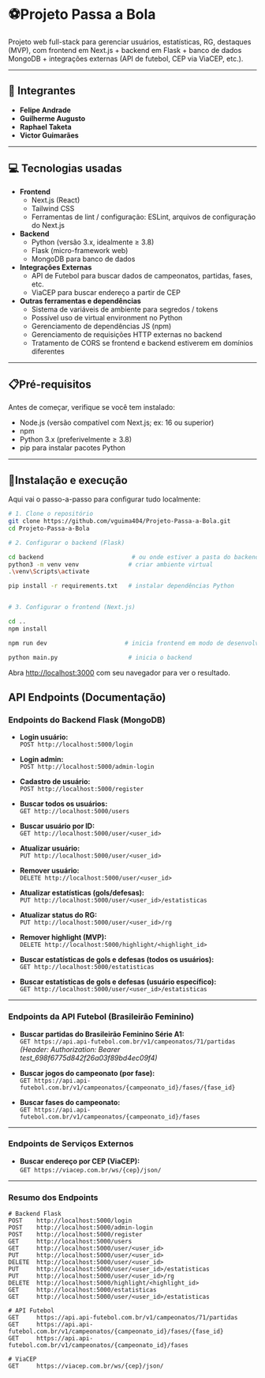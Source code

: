 # ⚽Projeto Passa a Bola 

Projeto web full-stack para gerenciar usuários, estatísticas, RG, destaques (MVP), com frontend em Next.js + backend em Flask + banco de dados MongoDB + integrações externas (API de futebol, CEP via ViaCEP, etc.).

---

## 👥 Integrantes

- **Felipe Andrade**
- **Guilherme Augusto**
- **Raphael Taketa**
- **Victor Guimarães**

---
## 💻 Tecnologias usadas

- **Frontend**
  - Next.js (React)
  - Tailwind CSS 
  - Ferramentas de lint / configuração: ESLint, arquivos de configuração do Next.js 
- **Backend**
  - Python (versão 3.x, idealmente ≥ 3.8)
  - Flask (micro-framework web)
  - MongoDB para banco de dados
- **Integrações Externas**
  - API de Futebol para buscar dados de campeonatos, partidas, fases, etc.
  - ViaCEP para buscar endereço a partir de CEP
- **Outras ferramentas e dependências**
  - Sistema de variáveis de ambiente para segredos / tokens
  - Possível uso de virtual environment no Python
  - Gerenciamento de dependências JS (npm)
  - Gerenciamento de requisições HTTP externas no backend
  - Tratamento de CORS se frontend e backend estiverem em domínios diferentes

---

## 📋Pré-requisitos

Antes de começar, verifique se você tem instalado:

- Node.js (versão compatível com Next.js; ex: 16 ou superior)
- npm
- Python 3.x (preferivelmente ≥ 3.8)
- pip para instalar pacotes Python

---

## 📶Instalação e execução

Aqui vai o passo-a-passo para configurar tudo localmente:

```bash
# 1. Clone o repositório
git clone https://github.com/vguima404/Projeto-Passa-a-Bola.git
cd Projeto-Passa-a-Bola

# 2. Configurar o backend (Flask)

cd backend                         # ou onde estiver a pasta do backend
python3 -m venv venv              # criar ambiente virtual
.\venv\Scripts\activate

pip install -r requirements.txt   # instalar dependências Python


# 3. Configurar o frontend (Next.js)

cd ..
npm install  

npm run dev                      # inicia frontend em modo de desenvolvimento 

python main.py                    # inicia o backend 

```

Abra [http://localhost:3000](http://localhost:3000) com seu navegador para ver o  resultado.

## API Endpoints (Documentação)

### Endpoints do Backend Flask (MongoDB)

- **Login usuário:**  
  `POST http://localhost:5000/login`

- **Login admin:**  
  `POST http://localhost:5000/admin-login`

- **Cadastro de usuário:**  
  `POST http://localhost:5000/register`

- **Buscar todos os usuários:**  
  `GET http://localhost:5000/users`

- **Buscar usuário por ID:**  
  `GET http://localhost:5000/user/<user_id>`

- **Atualizar usuário:**  
  `PUT http://localhost:5000/user/<user_id>`

- **Remover usuário:**  
  `DELETE http://localhost:5000/user/<user_id>`

- **Atualizar estatísticas (gols/defesas):**  
  `PUT http://localhost:5000/user/<user_id>/estatisticas`

- **Atualizar status do RG:**  
  `PUT http://localhost:5000/user/<user_id>/rg`

- **Remover highlight (MVP):**  
  `DELETE http://localhost:5000/highlight/<highlight_id>`

- **Buscar estatísticas de gols e defesas (todos os usuários):**  
  `GET http://localhost:5000/estatisticas`

- **Buscar estatísticas de gols e defesas (usuário específico):**  
  `GET http://localhost:5000/user/<user_id>/estatisticas`

---

### Endpoints da API Futebol (Brasileirão Feminino)

- **Buscar partidas do Brasileirão Feminino Série A1:**  
  `GET https://api.api-futebol.com.br/v1/campeonatos/71/partidas`  
  _(Header: Authorization: Bearer test_698f6775d842f26a03f89bd4ec09f4)_

- **Buscar jogos do campeonato (por fase):**  
  `GET https://api.api-futebol.com.br/v1/campeonatos/{campeonato_id}/fases/{fase_id}`

- **Buscar fases do campeonato:**  
  `GET https://api.api-futebol.com.br/v1/campeonatos/{campeonato_id}/fases`

---

### Endpoints de Serviços Externos

- **Buscar endereço por CEP (ViaCEP):**  
  `GET https://viacep.com.br/ws/{cep}/json/`

---

### Resumo dos Endpoints

```text
# Backend Flask
POST    http://localhost:5000/login
POST    http://localhost:5000/admin-login
POST    http://localhost:5000/register
GET     http://localhost:5000/users
GET     http://localhost:5000/user/<user_id>
PUT     http://localhost:5000/user/<user_id>
DELETE  http://localhost:5000/user/<user_id>
PUT     http://localhost:5000/user/<user_id>/estatisticas
PUT     http://localhost:5000/user/<user_id>/rg
DELETE  http://localhost:5000/highlight/<highlight_id>
GET     http://localhost:5000/estatisticas
GET     http://localhost:5000/user/<user_id>/estatisticas

# API Futebol
GET     https://api.api-futebol.com.br/v1/campeonatos/71/partidas
GET     https://api.api-futebol.com.br/v1/campeonatos/{campeonato_id}/fases/{fase_id}
GET     https://api.api-futebol.com.br/v1/campeonatos/{campeonato_id}/fases

# ViaCEP
GET     https://viacep.com.br/ws/{cep}/json/
```
